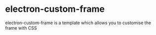 # electron-custom-frame
electron-custom-frame is a template which allows  you to customise the frame with CSS
